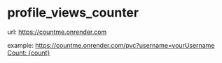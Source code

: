 # profile_views_counter

url: https://countme.onrender.com

example: https://countme.onrender.com/pvc?username=yourUsername
[Count: {count}](https://countme.onrender.com/pvc?username=pvcrepo)
